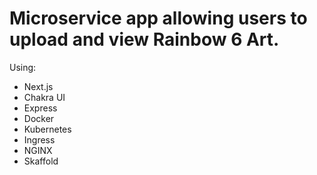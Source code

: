# Microservice app allowing users to upload and view Rainbow 6 Art.

Using:
  - Next.js
  - Chakra UI
  - Express
  - Docker
  - Kubernetes
  - Ingress
  - NGINX
  - Skaffold
